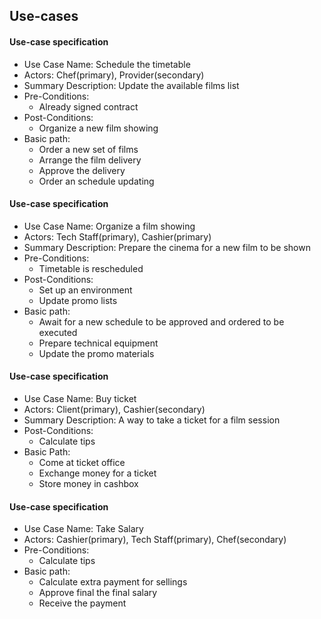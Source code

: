 ## Use-cases

#### Use-case specification
* Use Case Name: Schedule the timetable
* Actors: Chef(primary), Provider(secondary)
* Summary Description: Update the available films list
* Pre-Conditions:
  - Already signed contract
* Post-Conditions:
  - Organize a new film showing
* Basic path:
  - Order a new set of films
  - Arrange the film delivery
  - Approve the delivery
  - Order an schedule updating


#### Use-case specification
* Use Case Name: Organize a film showing
* Actors: Tech Staff(primary), Cashier(primary)
* Summary Description: Prepare the cinema for a new film to be shown
* Pre-Conditions:
  -  Timetable is rescheduled
* Post-Conditions:
  - Set up an environment
  - Update promo lists
* Basic path:
  - Await for a new schedule to be approved and ordered to be executed
  - Prepare technical equipment
  - Update the promo materials


#### Use-case specification
* Use Case Name: Buy ticket
* Actors: Client(primary), Cashier(secondary)
* Summary Description: A way to take a ticket for a film session
* Post-Conditions:
  -  Calculate tips
* Basic Path:
  - Come at ticket office
  - Exchange money for a ticket
  - Store money in cashbox

#### Use-case specification
* Use Case Name: Take Salary
* Actors: Cashier(primary), Tech Staff(primary), Chef(secondary)
* Pre-Conditions:
  - Calculate tips
* Basic path:
  - Calculate extra payment for sellings
  - Approve final  the final salary
  - Receive the payment
